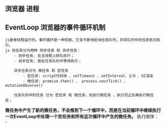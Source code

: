 
##  浏览器 进程

## EventLoop 浏览器的事件循环机制
    js是单线程运行的，事件循环是一种机制，它会不断地轮询任务队列，并将队列中的任务依次执行。
    js 将任务分为两种 同步任务 和 异步任务：
        - 同步任务: 在主线程上排队执行；
        - 异步任务: 放在任务队列中等待执行； 

        异步任务分为 微任务 和 宏任务
            - 宏任务: script代码块 、setTimeout 、setInterval、I/O 、UI渲染
            - 微任务: promise.then() 、 process.nextTick() 、 mutationObserve()
        
        任务队列中的任务 分为 宏任务 和 微任务，先执行微任务 ，执行完之后再执行微任务；
**微任务中产生了新的微任务，不会推到下一个循环中，而是在当前循环中继续执行**
**一次EventLoop中处理一个宏任务和所有这次循环中产生的微任务。**
    执行顺序：
        -

        
